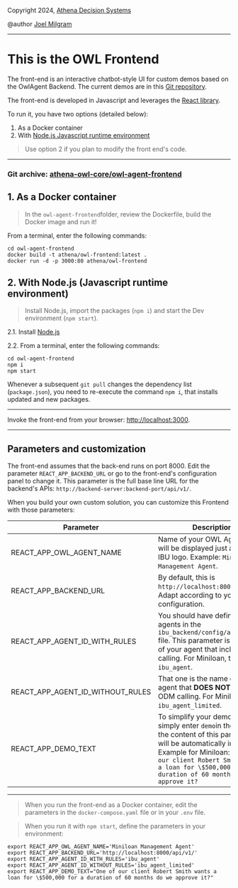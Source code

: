Copyright 2024, [Athena Decision Systems](http://www.athenadecisions.com/)

@author [Joel Milgram](mailto:joel@athenadecisions.com)

---

# This is the OWL Frontend

The front-end is an interactive chatbot-style UI for custom demos based on the OwlAgent Backend.  The current demos are in this [Git repository](https://github.com/AthenaDecisionSystems/athena-owl-demos).

The front-end is developed in Javascript and leverages the [React library](https://react.dev/).

To run it, you have two options (detailed below):
1. As a Docker container
2. With [Node.js Javascript runtime environment](https://nodejs.org/)

> Use option 2 if you plan to modify the front end's code.

---

### Git archive: [athena-owl-core/owl-agent-frontend](https://github.com/AthenaDecisionSystems/athena-owl-core/tree/main/owl-agent-frontend)


## 1. As a Docker container

> In the `owl-agent-frontend`folder, review the Dockerfile, build the Docker image and run it!

From a terminal, enter the following commands:
```
cd owl-agent-frontend
docker build -t athena/owl-frontend:latest .
docker run -d -p 3000:80 athena/owl-frontend
```

## 2. With Node.js (Javascript runtime environment)

> Install Node.js, import the packages (`npm i`) and start the Dev environment (`npm start`).

2.1. Install [Node.js](https://nodejs.org/)

2.2. From a terminal, enter the following commands:

```
cd owl-agent-frontend
npm i
npm start
```

Whenever a subsequent `git pull` changes the dependency list (`package.json`), you need to re-execute the command `npm i`, that installs updated and new packages.

---

Invoke the front-end from your browser: [http://localhost:3000](http://localhost:3000).


---

## Parameters and customization

The front-end assumes that the back-end runs on port 8000. Edit the parameter `REACT_APP_BACKEND_URL` or go to the front-end's configuration panel to change it. This parameter is the full base line URL for the backend's APIs: `http://backend-server:backend-port/api/v1/`.

When you build your own custom solution, you can customize this Frontend with those parameters:

| Parameter | Description |
|-----------|-------------|
|REACT_APP_OWL_AGENT_NAME|Name of your OWL Agent that will be displayed just aside the IBU logo. Example: `Miniloan Management Agent`.|
|REACT_APP_BACKEND_URL|By default, this is `http://localhost:8000/api/v1/`. Adapt according to your configuration.|
|REACT_APP_AGENT_ID_WITH_RULES|You should have defined several agents in the `ibu_backend/config/agents.yaml` file. This parameter is the name of your agent that includes ODM calling. For Miniloan, this is `ibu_agent`.|
|REACT_APP_AGENT_ID_WITHOUT_RULES|That one is the name of your agent that **DOES NOT** include ODM calling. For Miniloan, this is `ibu_agent_limited`.|
|REACT_APP_DEMO_TEXT|To simplify your demo, you can simply enter `demo`in the chat and the content of this parameter will be automatically inserted. Example for Miniloan: `One of our client Robert Smith wants a loan for \$500,000 for a duration of 60 months do we approve it?`|

---

> When you run the front-end as a Docker container, edit the parameters in the `docker-compose.yaml` file or in your `.env` file.

> When you run it with `npm start`, define the parameters in your environment:

```
export REACT_APP_OWL_AGENT_NAME='Miniloan Management Agent'
export REACT_APP_BACKEND_URL='http://localhost:8000/api/v1/'
export REACT_APP_AGENT_ID_WITH_RULES='ibu_agent'
export REACT_APP_AGENT_ID_WITHOUT_RULES='ibu_agent_limited'
export REACT_APP_DEMO_TEXT="One of our client Robert Smith wants a loan for \$500,000 for a duration of 60 months do we approve it?"
```
